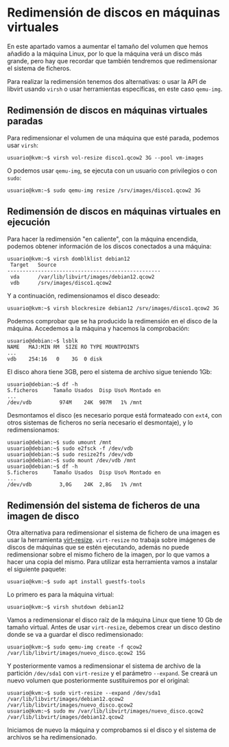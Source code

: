 # Redimensión de discos en máquinas virtuales

En este apartado vamos a aumentar el tamaño del volumen que hemos añadido a la máquina Linux, por lo que la máquina verá un disco más grande, pero hay que recordar que también tendremos que redimensionar el sistema de ficheros.

Para realizar la redimensión tenemos dos alternativas: o usar la API de libvirt usando `virsh` o usar herramientas específicas, en este caso `qemu-img`.

## Redimensión de discos en máquinas virtuales paradas

Para redimensionar el volumen de una máquina que esté parada, podemos usar `virsh`:

```
usuario@kvm:~$ virsh vol-resize disco1.qcow2 3G --pool vm-images
```

O podemos usar `qemu-img`, se ejecuta con un usuario con privilegios o con `sudo`:

```
usuario@kvm:~$ sudo qemu-img resize /srv/images/disco1.qcow2 3G
```

## Redimensión de discos en máquinas virtuales en ejecución

Para hacer la redimensión "en caliente", con la máquina encendida, podemos obtener información de los discos conectados a una máquina:

```
usuario@kvm:~$ virsh domblklist debian12
 Target   Source
--------------------------------------------------
 vda      /var/lib/libvirt/images/debian12.qcow2
 vdb      /srv/images/disco1.qcow2
```

Y a continuación, redimensionamos el disco deseado:

```
usuario@kvm:~$ virsh blockresize debian12 /srv/images/disco1.qcow2 3G
```

Podemos comprobar que se ha producido la redimensión en el disco de la máquina. Accedemos a la máquina y hacemos la comprobación:

```
usuario@debian:~$ lsblk
NAME   MAJ:MIN RM  SIZE RO TYPE MOUNTPOINTS
...
vdb    254:16   0    3G  0 disk 
```

El disco ahora tiene 3GB, pero el sistema de archivo sigue teniendo 1Gb:

```
usuario@debian:~$ df -h
S.ficheros     Tamaño Usados  Disp Uso% Montado en
...
/dev/vdb         974M    24K  907M   1% /mnt
```

Desmontamos el disco (es necesario porque está formateado con `ext4`, con otros sistemas de ficheros no sería necesario el desmontaje), y lo redimensionamos:

```
usuario@debian:~$ sudo umount /mnt
usuario@debian:~$ sudo e2fsck -f /dev/vdb
usuario@debian:~$ sudo resize2fs /dev/vdb
usuario@debian:~$ sudo mount /dev/vdb /mnt
usuario@debian:~$ df -h
S.ficheros     Tamaño Usados  Disp Uso% Montado en
...
/dev/vdb         3,0G    24K  2,8G   1% /mnt
```

## Redimensión del sistema de ficheros de una imagen de disco

Otra alternativa para redimensionar el sistema de fichero de una imagen es usar la herramienta [virt-resize](https://libguestfs.org/virt-resize.1.html). `virt-resize` no trabaja sobre imágenes de discos de máquinas que se estén ejecutando, además no puede redimensionar sobre el mismo fichero de la imagen, por lo que vamos a hacer una copia del mismo. Para utilizar esta herramienta vamos a instalar el siguiente paquete:

```
usuario@kvm:~$ sudo apt install guestfs-tools
```

Lo primero es para la máquina virtual:

```
usuario@kvm:~$ virsh shutdown debian12
```

Vamos a redimensionar el disco raíz de la máquina Linux que tiene 10 Gb de tamaño virtual. Antes de usar `virt-resize`, debemos crear un disco destino donde se va a guardar el disco redimensionado:
```
usuario@kvm:~$ sudo qemu-img create -f qcow2 /var/lib/libvirt/images/nuevo_disco.qcow2 15G
```
Y posteriormente vamos a redimensionar el sistema de archivo de la partición `/dev/sda1` con `virt-resize` y el parámetro `--expand`. Se creará un nuevo volumen que posteriormente sustituiremos por el original:

```
usuario@kvm:~$ sudo virt-resize --expand /dev/sda1 /var/lib/libvirt/images/debian12.qcow2 /var/lib/libvirt/images/nuevo_disco.qcow2
usuario@kvm:~$ sudo mv /var/lib/libvirt/images/nuevo_disco.qcow2 /var/lib/libvirt/images/debian12.qcow2 
```

Iniciamos de nuevo la máquina y comprobamos si el disco y el sistema de archivos se ha redimensionado.